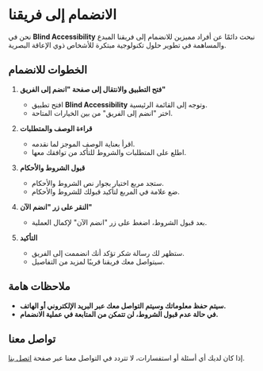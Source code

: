# الانضمام إلى فريقنا

نحن في **Blind Accessibility** نبحث دائمًا عن أفراد مميزين للانضمام إلى فريقنا المبدع والمساهمة في تطوير حلول تكنولوجية مبتكرة للأشخاص ذوي الإعاقة البصرية.

## الخطوات للانضمام

1. **فتح التطبيق والانتقال إلى صفحة "انضم إلى الفريق"**
   - افتح تطبيق **Blind Accessibility** وتوجه إلى القائمة الرئيسية.
   - اختر "انضم إلى الفريق" من بين الخيارات المتاحة.

2. **قراءة الوصف والمتطلبات**
   - اقرأ بعناية الوصف الموجز لما نقدمه.
   - اطلع على المتطلبات والشروط للتأكد من توافقك معها.

3. **قبول الشروط والأحكام**
   - ستجد مربع اختيار بجوار نص الشروط والأحكام.
   - ضع علامة في المربع لتأكيد قبولك للشروط والأحكام.

4. **النقر على زر "انضم الآن"**
   - بعد قبول الشروط، اضغط على زر "انضم الآن" لإكمال العملية.

5. **التأكيد**
   - ستظهر لك رسالة شكر تؤكد أنك انضممت إلى الفريق.
   - سيتواصل معك فريقنا قريبًا لمزيد من التفاصيل.

## ملاحظات هامة

- **سيتم حفظ معلوماتك وسيتم التواصل معك عبر البريد الإلكتروني أو الهاتف.**
- **في حالة عدم قبول الشروط، لن تتمكن من المتابعة في عملية الانضمام.**

## تواصل معنا

إذا كان لديك أي أسئلة أو استفسارات، لا تتردد في التواصل معنا عبر صفحة [اتصل بنا](../contact-us.md).